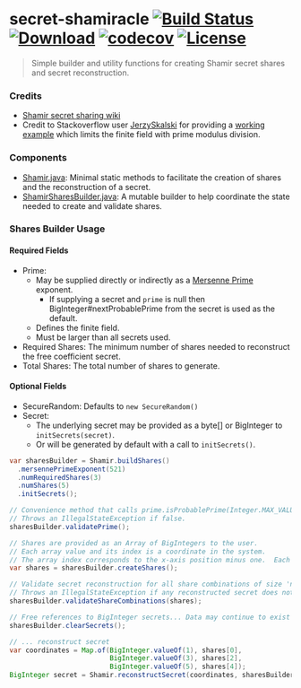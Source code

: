 # secret-shamiracle [![Build Status](https://travis-ci.org/comodal/secret-shamiracle.svg?branch=master)](https://travis-ci.org/comodal/secret-shamiracle)  [![Download](https://api.bintray.com/packages/comodal/libraries/shamir/images/download.svg)](https://bintray.com/comodal/libraries/shamir/_latestVersion) [![codecov](https://codecov.io/gh/comodal/secret-shamiracle/branch/master/graph/badge.svg)](https://codecov.io/gh/comodal/secret-shamiracle) [![License](http://img.shields.io/badge/license-Apache--2-blue.svg?style=flat)](LICENSE)

> Simple builder and utility functions for creating Shamir secret shares and secret reconstruction.

### Credits
* [Shamir secret sharing wiki](https://en.wikipedia.org/wiki/Shamir%27s_Secret_Sharing#Shamir's_secret-sharing_scheme)
* Credit to Stackoverflow user [JerzySkalski](https://stackoverflow.com/users/4513021/jerzyskalski) for providing a [working example](https://stackoverflow.com/a/34365904/3754157) which limits the finite field with prime modulus division.

### Components
* [Shamir.java](./systems.comodal.shamir/src/main/java/systems/comodal/shamir/Shamir.java#L1): Minimal static methods to facilitate the creation of shares and the reconstruction of a secret.
* [ShamirSharesBuilder.java](./systems.comodal.shamir/src/main/java/systems/comodal/shamir/ShamirSharesBuilder.java#L1): A mutable builder to help coordinate the state needed to create and validate shares.

### Shares Builder Usage

#### Required Fields

* Prime:
  * May be supplied directly or indirectly as a [Mersenne Prime](https://en.wikipedia.org/wiki/Mersenne_prime#List_of_known_Mersenne_primes) exponent.
    * If supplying a secret and `prime` is null then BigInteger#nextProbablePrime from the secret is used as the default.
  * Defines the finite field.
  * Must be larger than all secrets used.
* Required Shares: The minimum number of shares needed to reconstruct the free coefficient secret.
* Total Shares: The total number of shares to generate.

#### Optional Fields

* SecureRandom: Defaults to `new SecureRandom()`
* Secret:
  * The underlying secret may be provided as a byte[] or BigInteger to `initSecrets(secret)`.
  * Or will be generated by default with a call to `initSecrets()`.

```java
var sharesBuilder = Shamir.buildShares()
  .mersennePrimeExponent(521)
  .numRequiredShares(3)
  .numShares(5)
  .initSecrets();

// Convenience method that calls prime.isProbablePrime(Integer.MAX_VALUE).
// Throws an IllegalStateException if false.
sharesBuilder.validatePrime();

// Shares are provided as an Array of BigIntegers to the user.
// Each array value and its index is a coordinate in the system.
// The array index corresponds to the x-axis position minus one.  Each value is the y-axis value.
var shares = sharesBuilder.createShares();

// Validate secret reconstruction for all share combinations of size 'numRequiredShares'.
// Throws an IllegalStateException if any reconstructed secret does not equal the original.
sharesBuilder.validateShareCombinations(shares);

// Free references to BigInteger secrets... Data may continue to exist in system memory.
sharesBuilder.clearSecrets();

// ... reconstruct secret
var coordinates = Map.of(BigInteger.valueOf(1), shares[0],
                         BigInteger.valueOf(3), shares[2],
                         BigInteger.valueOf(5), shares[4]);
BigInteger secret = Shamir.reconstructSecret(coordinates, sharesBuilder.getPrime());
```
